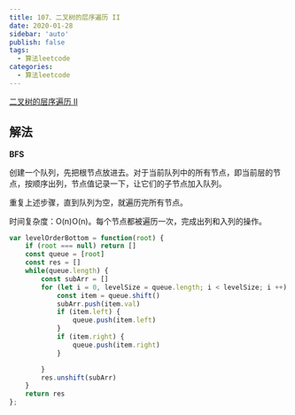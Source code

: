 ```yaml
---
title: 107、二叉树的层序遍历 II
date: 2020-01-28
sidebar: 'auto'
publish: false
tags: 
  - 算法leetcode
categories:
  - 算法leetcode
---
```


[二叉树的层序遍历 II](https://leetcode-cn.com/problems/binary-tree-level-order-traversal-ii/)

## 解法

**BFS**

创建一个队列，先把根节点放进去。对于当前队列中的所有节点，即当前层的节点，按顺序出列，节点值记录一下，让它们的子节点加入队列。

重复上述步骤，直到队列为空，就遍历完所有节点。

时间复杂度：O(n)O(n)。每个节点都被遍历一次，完成出列和入列的操作。

```js
var levelOrderBottom = function(root) {
    if (root === null) return []
    const queue = [root]
    const res = []
    while(queue.length) {
        const subArr = []
        for (let i = 0, levelSize = queue.length; i < levelSize; i ++) {
            const item = queue.shift()
            subArr.push(item.val)
            if (item.left) {
                queue.push(item.left)
            }
            if (item.right) {
                queue.push(item.right)
            }

        }
        res.unshift(subArr)
    }
    return res
};
```
